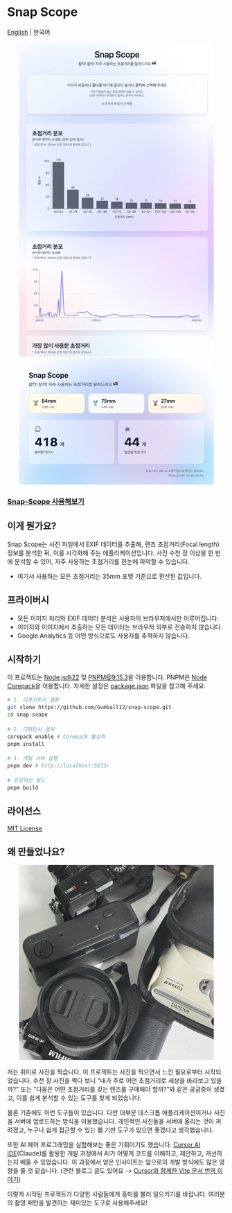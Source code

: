 # Snap Scope

[English](./README.md) | 한국어

<p align="center">
  <img src="./docs/app-preview-ko.png" width="450" title="App Preview" alt="App Preview">
  <img src="./docs/summary-preview-ko.png" width="450" title="Summary Preview" alt="Summary Preview">
</p>

### [Snap-Scope 사용해보기](https://snap-scope.shj.rip/?lng=ko)

## 이게 뭔가요?

Snap Scope는 사진 파일에서 EXIF 데이터를 추출해, 렌즈 초점거리(Focal length) 정보를 분석한 뒤, 이를 시각화해 주는 애플리케이션입니다. 사진 수천 장 이상을 한 번에 분석할 수 있어, 자주 사용하는 초점거리를 한눈에 파악할 수 있습니다.

- 여기서 사용하는 모든 초점거리는 35mm 포맷 기준으로 환산된 값입니다.

## 프라이버시

- 모든 이미지 처리와 EXIF 데이터 분석은 사용자의 브라우저에서만 이루어집니다.
- 이미지와 이미지에서 추출하는 모든 데이터는 브라우저 외부로 전송하지 않습니다.
- Google Analytics 등 어떤 방식으로도 사용자를 추적하지 않습니다.

## 시작하기

이 프로젝트는 [Node.js@22](https://nodejs.org/ko) 및 [PNPM@9.15.3](https://pnpm.io/ko/)을 이용합니다. PNPM은 [Node Corepack](https://nodejs.org/api/corepack.html)을 이용합니다. 자세한 설정은 [package.json](./package.json) 파일을 참고해 주세요.

```bash
# 1. 리포지토리 클론
git clone https://github.com/Gumball12/snap-scope.git
cd snap-scope

# 2. 디펜던시 설치
corepack enable # Corepack 활성화
pnpm install

# 3. 개발 서버 실행
pnpm dev # http://localhost:5173/

# 프로덕션 빌드
pnpm build
```

## 라이선스

[MIT License](./LICENSE)

## 왜 만들었나요?

<p align="center">
  <img src="./docs/camera.jpg" width="450" title="My Cameras" alt="My Cameras">
</p>

저는 취미로 사진을 찍습니다. 이 프로젝트는 사진을 찍으면서 느낀 필요로부터 시작되었습니다. 수천 장 사진을 찍다 보니 "내가 주로 어떤 초점거리로 세상을 바라보고 있을까?" 또는 "다음은 어떤 초점거리를 갖는 렌즈를 구매해야 할까?"와 같은 궁금증이 생겼고, 이를 쉽게 분석할 수 있는 도구를 찾게 되었습니다.

물론 기존에도 이런 도구들이 있습니다. 다만 대부분 데스크톱 애플리케이션이거나 사진을 서버에 업로드하는 방식을 이용했습니다. 개인적인 사진들을 서버에 올리는 것이 꺼려졌고, 누구나 쉽게 접근할 수 있는 웹 기반 도구가 있으면 좋겠다고 생각했습니다.

또한 AI 페어 프로그래밍을 실험해보는 좋은 기회이기도 했습니다. [Cursor AI IDE](https://www.cursor.com/)(Claude)를 활용한 개발 과정에서 AI가 어떻게 코드를 이해하고, 제안하고, 개선하는지 배울 수 있었습니다. 이 과정에서 얻은 인사이트는 앞으로의 개발 방식에도 많은 영향을 줄 것 같습니다. (관련 블로그 글도 있어요 -> [Cursor와 함께한 Vite 문서 번역 이야기](https://shj.rip/article/translate-to-korean-with-cursor.html))

이렇게 시작된 프로젝트가 다양한 사람들에게 흥미를 불러 일으키기를 바랍니다. 여러분의 촬영 패턴을 발견하는 재미있는 도구로 사용해주세요!
